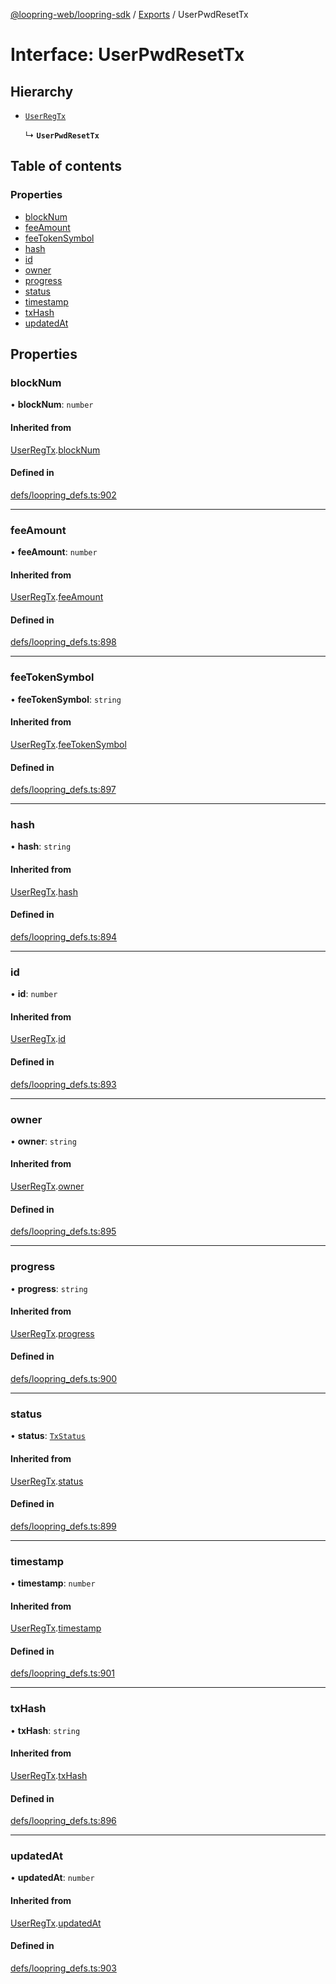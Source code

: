[@loopring-web/loopring-sdk](../README.md) / [Exports](../modules.md) / UserPwdResetTx

# Interface: UserPwdResetTx

## Hierarchy

- [`UserRegTx`](UserRegTx.md)

  ↳ **`UserPwdResetTx`**

## Table of contents

### Properties

- [blockNum](UserPwdResetTx.md#blocknum)
- [feeAmount](UserPwdResetTx.md#feeamount)
- [feeTokenSymbol](UserPwdResetTx.md#feetokensymbol)
- [hash](UserPwdResetTx.md#hash)
- [id](UserPwdResetTx.md#id)
- [owner](UserPwdResetTx.md#owner)
- [progress](UserPwdResetTx.md#progress)
- [status](UserPwdResetTx.md#status)
- [timestamp](UserPwdResetTx.md#timestamp)
- [txHash](UserPwdResetTx.md#txhash)
- [updatedAt](UserPwdResetTx.md#updatedat)

## Properties

### blockNum

• **blockNum**: `number`

#### Inherited from

[UserRegTx](UserRegTx.md).[blockNum](UserRegTx.md#blocknum)

#### Defined in

[defs/loopring_defs.ts:902](https://github.com/Loopring/loopring_sdk/blob/ee2acc4/src/defs/loopring_defs.ts#L902)

___

### feeAmount

• **feeAmount**: `number`

#### Inherited from

[UserRegTx](UserRegTx.md).[feeAmount](UserRegTx.md#feeamount)

#### Defined in

[defs/loopring_defs.ts:898](https://github.com/Loopring/loopring_sdk/blob/ee2acc4/src/defs/loopring_defs.ts#L898)

___

### feeTokenSymbol

• **feeTokenSymbol**: `string`

#### Inherited from

[UserRegTx](UserRegTx.md).[feeTokenSymbol](UserRegTx.md#feetokensymbol)

#### Defined in

[defs/loopring_defs.ts:897](https://github.com/Loopring/loopring_sdk/blob/ee2acc4/src/defs/loopring_defs.ts#L897)

___

### hash

• **hash**: `string`

#### Inherited from

[UserRegTx](UserRegTx.md).[hash](UserRegTx.md#hash)

#### Defined in

[defs/loopring_defs.ts:894](https://github.com/Loopring/loopring_sdk/blob/ee2acc4/src/defs/loopring_defs.ts#L894)

___

### id

• **id**: `number`

#### Inherited from

[UserRegTx](UserRegTx.md).[id](UserRegTx.md#id)

#### Defined in

[defs/loopring_defs.ts:893](https://github.com/Loopring/loopring_sdk/blob/ee2acc4/src/defs/loopring_defs.ts#L893)

___

### owner

• **owner**: `string`

#### Inherited from

[UserRegTx](UserRegTx.md).[owner](UserRegTx.md#owner)

#### Defined in

[defs/loopring_defs.ts:895](https://github.com/Loopring/loopring_sdk/blob/ee2acc4/src/defs/loopring_defs.ts#L895)

___

### progress

• **progress**: `string`

#### Inherited from

[UserRegTx](UserRegTx.md).[progress](UserRegTx.md#progress)

#### Defined in

[defs/loopring_defs.ts:900](https://github.com/Loopring/loopring_sdk/blob/ee2acc4/src/defs/loopring_defs.ts#L900)

___

### status

• **status**: [`TxStatus`](../enums/TxStatus.md)

#### Inherited from

[UserRegTx](UserRegTx.md).[status](UserRegTx.md#status)

#### Defined in

[defs/loopring_defs.ts:899](https://github.com/Loopring/loopring_sdk/blob/ee2acc4/src/defs/loopring_defs.ts#L899)

___

### timestamp

• **timestamp**: `number`

#### Inherited from

[UserRegTx](UserRegTx.md).[timestamp](UserRegTx.md#timestamp)

#### Defined in

[defs/loopring_defs.ts:901](https://github.com/Loopring/loopring_sdk/blob/ee2acc4/src/defs/loopring_defs.ts#L901)

___

### txHash

• **txHash**: `string`

#### Inherited from

[UserRegTx](UserRegTx.md).[txHash](UserRegTx.md#txhash)

#### Defined in

[defs/loopring_defs.ts:896](https://github.com/Loopring/loopring_sdk/blob/ee2acc4/src/defs/loopring_defs.ts#L896)

___

### updatedAt

• **updatedAt**: `number`

#### Inherited from

[UserRegTx](UserRegTx.md).[updatedAt](UserRegTx.md#updatedat)

#### Defined in

[defs/loopring_defs.ts:903](https://github.com/Loopring/loopring_sdk/blob/ee2acc4/src/defs/loopring_defs.ts#L903)
